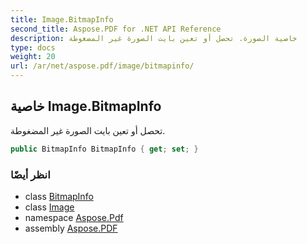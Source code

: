 ```yaml
---
title: Image.BitmapInfo
second_title: Aspose.PDF for .NET API Reference
description: خاصية الصورة. تحصل أو تعين بايت الصورة غير المضغوطة
type: docs
weight: 20
url: /ar/net/aspose.pdf/image/bitmapinfo/
---
```

## خاصية Image.BitmapInfo

تحصل أو تعين بايت الصورة غير المضغوطة.

```csharp
public BitmapInfo BitmapInfo { get; set; }
```

### انظر أيضًا

* class [BitmapInfo](../../bitmapinfo/)
* class [Image](../)
* namespace [Aspose.Pdf](../../../aspose.pdf/)
* assembly [Aspose.PDF](../../../)